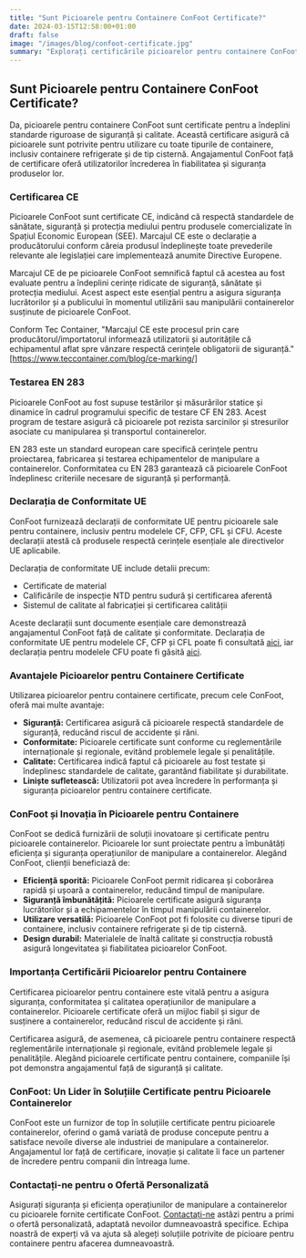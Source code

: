 ```yaml
---
title: "Sunt Picioarele pentru Containere ConFoot Certificate?"
date: 2024-03-15T12:58:00+01:00
draft: false
image: "/images/blog/confoot-certificate.jpg"
summary: "Explorați certificările picioarelor pentru containere ConFoot, inclusiv certificarea CE și conformitatea cu standardele de testare EN 283, asigurând siguranța și calitatea."
---
```


## Sunt Picioarele pentru Containere ConFoot Certificate?

Da, picioarele pentru containere ConFoot sunt certificate pentru a îndeplini standarde riguroase de siguranță și calitate. Această certificare asigură că picioarele sunt potrivite pentru utilizare cu toate tipurile de containere, inclusiv containere refrigerate și de tip cisternă. Angajamentul ConFoot față de certificare oferă utilizatorilor încrederea în fiabilitatea și siguranța produselor lor.

### Certificarea CE

Picioarele ConFoot sunt certificate CE, indicând că respectă standardele de sănătate, siguranță și protecția mediului pentru produsele comercializate în Spațiul Economic European (SEE). Marcajul CE este o declarație a producătorului conform căreia produsul îndeplinește toate prevederile relevante ale legislației care implementează anumite Directive Europene.

Marcajul CE de pe picioarele ConFoot semnifică faptul că acestea au fost evaluate pentru a îndeplini cerințe ridicate de siguranță, sănătate și protecția mediului. Acest aspect este esențial pentru a asigura siguranța lucrătorilor și a publicului în momentul utilizării sau manipulării containerelor susținute de picioarele ConFoot.

Conform Tec Container, "Marcajul CE este procesul prin care producătorul/importatorul informează utilizatorii și autoritățile că echipamentul aflat spre vânzare respectă cerințele obligatorii de siguranță." [https://www.teccontainer.com/blog/ce-marking/]

### Testarea EN 283

Picioarele ConFoot au fost supuse testărilor și măsurărilor statice și dinamice în cadrul programului specific de testare CF EN 283. Acest program de testare asigură că picioarele pot rezista sarcinilor și stresurilor asociate cu manipularea și transportul containerelor.

EN 283 este un standard european care specifică cerințele pentru proiectarea, fabricarea și testarea echipamentelor de manipulare a containerelor. Conformitatea cu EN 283 garantează că picioarele ConFoot îndeplinesc criteriile necesare de siguranță și performanță.

### Declarația de Conformitate UE

ConFoot furnizează declarații de conformitate UE pentru picioarele sale pentru containere, inclusiv pentru modelele CF, CFP, CFL și CFU. Aceste declarații atestă că produsele respectă cerințele esențiale ale directivelor UE aplicabile.

Declarația de conformitate UE include detalii precum:

*   Certificate de material
*   Calificările de inspecție NTD pentru sudură și certificarea aferentă
*   Sistemul de calitate al fabricației și certificarea calității

Aceste declarații sunt documente esențiale care demonstrează angajamentul ConFoot față de calitate și conformitate. Declarația de conformitate UE pentru modelele CF, CFP și CFL poate fi consultată [aici](https://confoot.fi/wp-content/uploads/2024/12/EU-declaration-of-conformity-CFCFPCFL.pdf), iar declarația pentru modelele CFU poate fi găsită [aici](https://confoot.fi/wp-content/uploads/2024/12/EU-declaration-of-conformity-CFU.pdf).

### Avantajele Picioarelor pentru Containere Certificate

Utilizarea picioarelor pentru containere certificate, precum cele ConFoot, oferă mai multe avantaje:

*   **Siguranță:** Certificarea asigură că picioarele respectă standardele de siguranță, reducând riscul de accidente și răni.
*   **Conformitate:** Picioarele certificate sunt conforme cu reglementările internaționale și regionale, evitând problemele legale și penalitățile.
*   **Calitate:** Certificarea indică faptul că picioarele au fost testate și îndeplinesc standardele de calitate, garantând fiabilitate și durabilitate.
*   **Liniște sufletească:** Utilizatorii pot avea încredere în performanța și siguranța picioarelor pentru containere certificate.

### ConFoot și Inovația în Picioarele pentru Containere

ConFoot se dedică furnizării de soluții inovatoare și certificate pentru picioarele containerelor. Picioarele lor sunt proiectate pentru a îmbunătăți eficiența și siguranța operațiunilor de manipulare a containerelor. Alegând ConFoot, clienții beneficiază de:

*   **Eficiență sporită:** Picioarele ConFoot permit ridicarea și coborârea rapidă și ușoară a containerelor, reducând timpul de manipulare.
*   **Siguranță îmbunătățită:** Picioarele certificate asigură siguranța lucrătorilor și a echipamentelor în timpul manipulării containerelor.
*   **Utilizare versatilă:** Picioarele ConFoot pot fi folosite cu diverse tipuri de containere, inclusiv containere refrigerate și de tip cisternă.
*   **Design durabil:** Materialele de înaltă calitate și construcția robustă asigură longevitatea și fiabilitatea picioarelor ConFoot.

### Importanța Certificării Picioarelor pentru Containere

Certificarea picioarelor pentru containere este vitală pentru a asigura siguranța, conformitatea și calitatea operațiunilor de manipulare a containerelor. Picioarele certificate oferă un mijloc fiabil și sigur de susținere a containerelor, reducând riscul de accidente și răni.

Certificarea asigură, de asemenea, că picioarele pentru containere respectă reglementările internaționale și regionale, evitând problemele legale și penalitățile. Alegând picioarele certificate pentru containere, companiile își pot demonstra angajamentul față de siguranță și calitate.

### ConFoot: Un Lider în Soluțiile Certificate pentru Picioarele Containerelor

ConFoot este un furnizor de top în soluțiile certificate pentru picioarele containerelor, oferind o gamă variată de produse concepute pentru a satisface nevoile diverse ale industriei de manipulare a containerelor. Angajamentul lor față de certificare, inovație și calitate îi face un partener de încredere pentru companii din întreaga lume.

### Contactați-ne pentru o Ofertă Personalizată

Asigurați siguranța și eficiența operațiunilor de manipulare a containerelor cu picioarele fornite certificate ConFoot. [Contactați-ne](https://www.confoot.eu/contact/) astăzi pentru a primi o ofertă personalizată, adaptată nevoilor dumneavoastră specifice. Echipa noastră de experți vă va ajuta să alegeți soluțiile potrivite de picioare pentru containere pentru afacerea dumneavoastră.